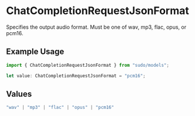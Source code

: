 # ChatCompletionRequestJsonFormat

Specifies the output audio format. Must be one of wav, mp3, flac, opus, or pcm16.

## Example Usage

```typescript
import { ChatCompletionRequestJsonFormat } from "sudo/models";

let value: ChatCompletionRequestJsonFormat = "pcm16";
```

## Values

```typescript
"wav" | "mp3" | "flac" | "opus" | "pcm16"
```